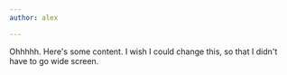```yaml
---
author: alex

---
```

Ohhhhh. Here's some content. I wish I could change this, so that I didn't have to go wide screen. 
